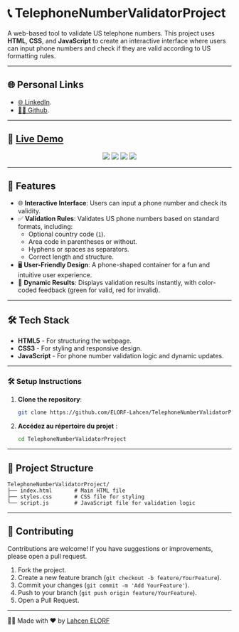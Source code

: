 # 📞 TelephoneNumberValidatorProject

A web-based tool to validate US telephone numbers. This project uses **HTML**, **CSS**, and **JavaScript** to create an interactive interface where users can input phone numbers and check if they are valid according to US formatting rules.

---

## 🌐 Personal Links
- [🌐 LinkedIn](https://www.linkedin.com/in/lahcenelorf/).
- [👨‍💻 Github](https://github.com/ELORF-Lahcen).

---

## 🔗 [Live Demo](https://elorf-lahcen.github.io/TelephoneNumberValidatorProject/)
<div align="center">
    <img src="https://img.shields.io/badge/HTML-5-orange?style=for-the-badge&logo=html5&logoColor=white" />
    <img src="https://img.shields.io/badge/CSS-3-blue?style=for-the-badge&logo=css3&logoColor=white" />
    <img src="https://img.shields.io/badge/JavaScript-yellow?style=for-the-badge&logo=javascript&logoColor=black" />
    <img src="https://img.shields.io/badge/Responsive%20Design-Mobile%20Friendly-blueviolet?style=for-the-badge&logo=responsive&logoColor=white" />
</div>

---

## 📌 Features

- 🌐 **Interactive Interface**: Users can input a phone number and check its validity.
- ✅ **Validation Rules**: Validates US phone numbers based on standard formats, including:
  - Optional country code (`1`).
  - Area code in parentheses or without.
  - Hyphens or spaces as separators.
  - Correct length and structure.
- 🖥️ **User-Friendly Design**: A phone-shaped container for a fun and intuitive user experience.
- 🚀 **Dynamic Results**: Displays validation results instantly, with color-coded feedback (green for valid, red for invalid).

---

## 🛠️ Tech Stack

- **HTML5** - For structuring the webpage.
- **CSS3** - For styling and responsive design.
- **JavaScript** - For phone number validation logic and dynamic updates.

---

### 🛠️ Setup Instructions

1. **Clone the repository**:
   ```bash
   git clone https://github.com/ELORF-Lahcen/TelephoneNumberValidatorProject.git
   ```
2. **Accédez au répertoire du projet** :
   ```bash
   cd TelephoneNumberValidatorProject
   ```

--- 

## 📂 Project Structure

```plaintext
TelephoneNumberValidatorProject/
├── index.html       # Main HTML file
├── styles.css       # CSS file for styling
└── script.js        # JavaScript file for validation logic
```

---

## 🤝 Contributing

Contributions are welcome! If you have suggestions or improvements, please open a pull request.

1. Fork the project.
2. Create a new feature branch (`git checkout -b feature/YourFeature`).
3. Commit your changes (`git commit -m 'Add YourFeature'`).
4. Push to your branch (`git push origin feature/YourFeature`).
5. Open a Pull Request.

---

👨‍💻 Made with ❤️ by [Lahcen ELORF](https://github.com/elorf-lahcen)
